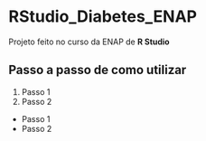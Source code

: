 # RStudio_Diabetes_ENAP

Projeto feito no curso da ENAP de **R Studio**

## Passo a passo de como utilizar

  1. Passo 1
  2. Passo 2
  
  - Passo 1
  - Passo 2
